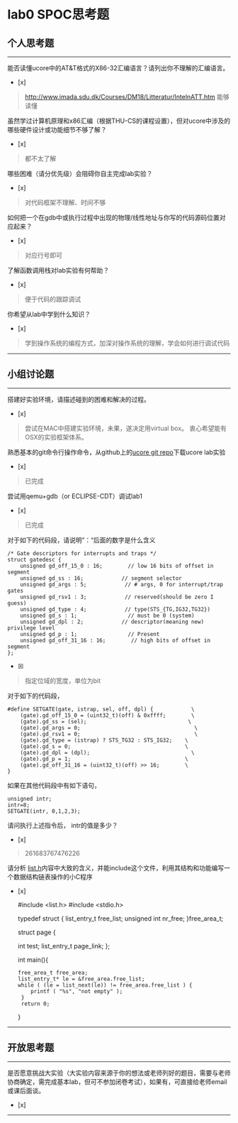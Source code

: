 # lab0 SPOC思考题

## 个人思考题

---

能否读懂ucore中的AT&T格式的X86-32汇编语言？请列出你不理解的汇编语言。
- [x]  

>  http://www.imada.sdu.dk/Courses/DM18/Litteratur/IntelnATT.htm
>  能够读懂

虽然学过计算机原理和x86汇编（根据THU-CS的课程设置），但对ucore中涉及的哪些硬件设计或功能细节不够了解？
- [x]  

>   都不太了解


哪些困难（请分优先级）会阻碍你自主完成lab实验？
- [x]  

>   对代码框架不理解、时间不够

如何把一个在gdb中或执行过程中出现的物理/线性地址与你写的代码源码位置对应起来？
- [x]  

>   对应行号即可

了解函数调用栈对lab实验有何帮助？
- [x]  

>   便于代码的跟踪调试

你希望从lab中学到什么知识？
- [x]  

>   学到操作系统的编程方式，加深对操作系统的理解，学会如何进行调试代码

---

## 小组讨论题

---

搭建好实验环境，请描述碰到的困难和解决的过程。
- [x]  

> 尝试在MAC中搭建实验环境，未果，遂决定用virtual box。
> 衷心希望能有OSX的实验框架体系。

熟悉基本的git命令行操作命令，从github上的[ucore git repo](http://www.github.com/chyyuu/ucore_lab)下载ucore lab实验
- [x]  

> 已完成

尝试用qemu+gdb（or ECLIPSE-CDT）调试lab1
- [x]  

> 已完成

对于如下的代码段，请说明”：“后面的数字是什么含义
```
/* Gate descriptors for interrupts and traps */
struct gatedesc {
    unsigned gd_off_15_0 : 16;        // low 16 bits of offset in segment
    unsigned gd_ss : 16;            // segment selector
    unsigned gd_args : 5;            // # args, 0 for interrupt/trap gates
    unsigned gd_rsv1 : 3;            // reserved(should be zero I guess)
    unsigned gd_type : 4;            // type(STS_{TG,IG32,TG32})
    unsigned gd_s : 1;                // must be 0 (system)
    unsigned gd_dpl : 2;            // descriptor(meaning new) privilege level
    unsigned gd_p : 1;                // Present
    unsigned gd_off_31_16 : 16;        // high bits of offset in segment
};
```
- [x]  

> 指定位域的宽度，单位为bit

对于如下的代码段，
```
#define SETGATE(gate, istrap, sel, off, dpl) {            \
    (gate).gd_off_15_0 = (uint32_t)(off) & 0xffff;        \
    (gate).gd_ss = (sel);                                \
    (gate).gd_args = 0;                                    \
    (gate).gd_rsv1 = 0;                                    \
    (gate).gd_type = (istrap) ? STS_TG32 : STS_IG32;    \
    (gate).gd_s = 0;                                    \
    (gate).gd_dpl = (dpl);                                \
    (gate).gd_p = 1;                                    \
    (gate).gd_off_31_16 = (uint32_t)(off) >> 16;        \
}
```
如果在其他代码段中有如下语句，
```
unsigned intr;
intr=8;
SETGATE(intr, 0,1,2,3);
```
请问执行上述指令后， intr的值是多少？
- [x]  

> 261683767476226

请分析 [list.h](https://github.com/chyyuu/ucore_lab/blob/master/labcodes/lab2/libs/list.h)内容中大致的含义，并能include这个文件，利用其结构和功能编写一个数据结构链表操作的小C程序
- [x]  

  #include <list.h>
  #include <stdio.h>

  typedef struct {
     list_entry_t free_list;
     unsigned int nr_free;
   }free_area_t;

   struct page {

     int test;
     list_entry_t page_link;
  };

   int main(){
      
      free_area_t free_area;
      list_entry_t* le = &free_area.free_list;
      while ( (le = list_next(le)) != free_area.free_list ) {
          printf ( "%s", "not empty" );
       }
       return 0;
   }

---

## 开放思考题

---

是否愿意挑战大实验（大实验内容来源于你的想法或老师列好的题目，需要与老师协商确定，需完成基本lab，但可不参加闭卷考试），如果有，可直接给老师email或课后面谈。
- [x]  

>  

---

